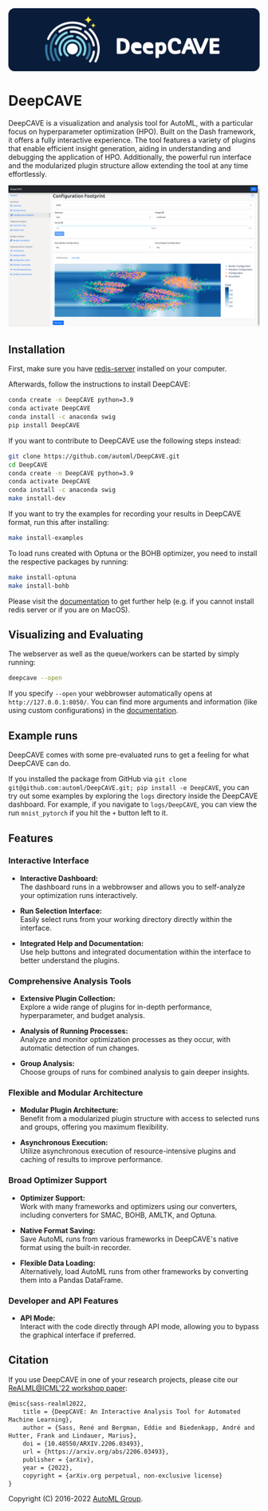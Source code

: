<img src="docs/images/DeepCAVE_Logo_wide.png" alt="Logo"/> 

# DeepCAVE

DeepCAVE is a visualization and analysis tool for AutoML, with a particular focus on
hyperparameter optimization (HPO). Built on the Dash framework, it offers a fully
interactive experience. The tool features a variety of plugins that enable efficient insight
generation, aiding in understanding and debugging the application of HPO.
Additionally, the powerful run interface and the modularized plugin structure allow extending the 
tool at any time effortlessly.

![Configuration Footprint](docs/images/plugins/configuration_footprint.png)


## Installation

First, make sure you have [redis-server](https://flaviocopes.com/redis-installation/) installed on
your computer.

Afterwards, follow the instructions to install DeepCAVE:
```bash
conda create -n DeepCAVE python=3.9
conda activate DeepCAVE
conda install -c anaconda swig
pip install DeepCAVE
```

If you want to contribute to DeepCAVE use the following steps instead:
```bash
git clone https://github.com/automl/DeepCAVE.git
cd DeepCAVE
conda create -n DeepCAVE python=3.9
conda activate DeepCAVE
conda install -c anaconda swig
make install-dev
```

If you want to try the examples for recording your results in DeepCAVE format, run this after installing:
```bash
make install-examples
```

To load runs created with Optuna or the BOHB optimizer, you need to install the
respective packages by running:
```bash
make install-optuna
make install-bohb
```

Please visit the [documentation](https://automl.github.io/DeepCAVE/main/installation.html) to get
further help (e.g. if you cannot install redis server or if you are on MacOS).


## Visualizing and Evaluating

The webserver as well as the queue/workers can be started by simply running:
```bash
deepcave --open
```

If you specify `--open` your webbrowser automatically opens at `http://127.0.0.1:8050/`.
You can find more arguments and information (like using custom configurations) in the
[documentation](https://automl.github.io/DeepCAVE/main/getting_started.html).


## Example runs

DeepCAVE comes with some pre-evaluated runs to get a feeling for what DeepCAVE can do.

If you installed the package from GitHub via `git clone git@github.com:automl/DeepCAVE.git; pip install -e DeepCAVE`,
you can try out some examples by exploring the `logs` directory inside the DeepCAVE dashboard.
For example, if you navigate to `logs/DeepCAVE`, you can view the run `mnist_pytorch` if you hit
the `+` button left to it.


## Features

### Interactive Interface
- **Interactive Dashboard:**  
  The dashboard runs in a webbrowser and allows you to self-analyze your optimization runs interactively.
  
- **Run Selection Interface:**  
  Easily select runs from your working directory directly within the interface.
  
- **Integrated Help and Documentation:**  
  Use help buttons and integrated documentation within the interface to better understand the plugins.

### Comprehensive Analysis Tools
- **Extensive Plugin Collection:**  
  Explore a wide range of plugins for in-depth performance, hyperparameter, and budget analysis.

- **Analysis of Running Processes:**  
  Analyze and monitor optimization processes as they occur, with automatic detection of run changes.
  
- **Group Analysis:**  
  Choose groups of runs for combined analysis to gain deeper insights.

### Flexible and Modular Architecture
- **Modular Plugin Architecture:**  
  Benefit from a modularized plugin structure with access to selected runs and groups, offering you maximum flexibility.
  
- **Asynchronous Execution:**  
  Utilize asynchronous execution of resource-intensive plugins and caching of results to improve performance.

### Broad Optimizer Support
- **Optimizer Support:**  
  Work with many frameworks and optimizers using our converters, including converters for SMAC, BOHB, AMLTK, and Optuna.
  
- **Native Format Saving:**  
  Save AutoML runs from various frameworks in DeepCAVE's native format using the built-in recorder.
  
- **Flexible Data Loading:**  
  Alternatively, load AutoML runs from other frameworks by converting them into a Pandas DataFrame.

### Developer and API Features
- **API Mode:**  
  Interact with the code directly through API mode, allowing you to bypass the graphical interface if preferred.


## Citation

If you use DeepCAVE in one of your research projects, please cite our [ReALML@ICML'22 workshop paper](https://arxiv.org/abs/2206.03493):
```
@misc{sass-realml2022,
    title = {DeepCAVE: An Interactive Analysis Tool for Automated Machine Learning},
    author = {Sass, René and Bergman, Eddie and Biedenkapp, André and Hutter, Frank and Lindauer, Marius},
    doi = {10.48550/ARXIV.2206.03493},
    url = {https://arxiv.org/abs/2206.03493},
    publisher = {arXiv},
    year = {2022},
    copyright = {arXiv.org perpetual, non-exclusive license}
}
```

Copyright (C) 2016-2022  [AutoML Group](http://www.automl.org/).